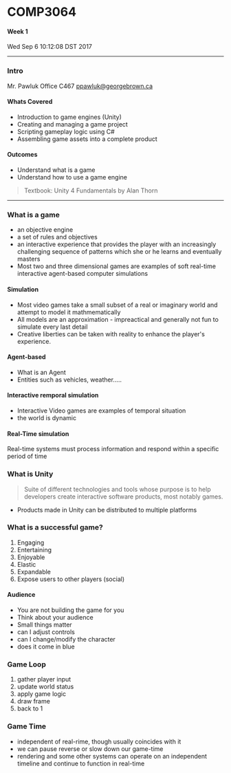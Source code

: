 # COMP3064
#### Week 1
Wed Sep  6 10:12:08 DST 2017

___

### Intro
Mr. Pawluk
Office C467
ppawluk@georgebrown.ca

#### Whats Covered
- Introduction to game engines (Unity)
- Creating and managing a game project
- Scripting gameplay logic using C#
- Assembling game assets into a complete product


#### Outcomes
- Understand what is a game
- Understand how to use a game engine

> Textbook: Unity 4 Fundamentals by Alan Thorn


____

### What is a game
- an objective engine
- a set of rules and objectives
- an interactive experience that provides the player with an increasingly challenging sequence of patterns which she or he learns and eventually masters
- Most two and three dimensional games are examples of soft real-time interactive agent-based computer simulations

#### Simulation
- Most video games take a small subset of a real or imaginary world and attempt to model it mathmematically
- All models are an approximation - impreactical and generally not fun to simulate every last detail
- Creative liberties can be taken with reality to enhance the player's experience.

#### Agent-based
- What is an Agent
 - Entities such as vehicles, weather.....
 
#### Interactive remporal simulation 
- Interactive Video games are examples of temporal situation
- the world is dynamic

#### Real-Time simulation
Real-time systems must process information and respond within a specific period of time


### What is Unity
> Suite of different technologies and tools whose purpose is to help developers create interactive software products, most notably games.
- Products made in Unity can be distributed to multiple platforms

### What is a successful game?
1. Engaging
2. Entertaining
3. Enjoyable
4. Elastic 
5. Expandable
6. Expose users to other players (social)


#### Audience
- You are not building the game for you
- Think about your audience
- Small things matter
 - can I adjust controls
 - can I change/modify the character
 - does it come in blue

### Game Loop
1. gather player input
2. update world status
3. apply game logic
4. draw frame
5. back to 1


### Game Time
- independent of real-rime, though usually coincides with it
- we can pause reverse or slow down our game-time
- rendering and some other systems can operate on an independent timeline and continue to function in real-time
